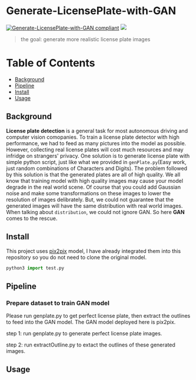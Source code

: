 # Generate-LicensePlate-with-GAN

[![Generate-LicensePlate-with-GAN compliant](https://img.shields.io/badge/FakePlate-v1.0-blue.svg)](https://github.com/mingbocui/Generate-LicensePlate-with-GAN)
![](https://img.shields.io/badge/frame-pytorch-orange.svg)

> the goal: generate more realistic license plate images

# Table of Contents

- [Background](#background)
- [Pipeline](#pipeline)
- [Install](#install)
- [Usage](#usage)

## Background

**License plate detection** is a general task for most autonomous driving and computer vision comopanies. To train a license plate detector with high performance, we had to feed as many pictures into the model as possible. However, collecting real license plates will cost much resources and may infridge on strangers' privacy. One solution is to generate license plate with simple python script, just like what we provided in `genPlate.py`(Easy work, just random combinations of Characters and Digits). The problem followed by this solution is that the generated plates are all of high quality. We all know that training model with high quality images may cause your model degrade in the real world scene. Of course that you could add Gaussian noise and make some transformations on these images to lower the resolution of images delibrately. But, we could not guarantee that the generated images will have the same distribution with real world images. When talking about `distribution`, we could not ignore GAN. So here **GAN** comes to the rescue.


## Install

This project uses [pix2pix](https://github.com/junyanz/pytorch-CycleGAN-and-pix2pix) model, I have already integrated them into this repository so you do not need to clone the original model.

```python
python3 import test.py
```

## Pipeline
### Prepare dataset to train GAN model


Please run genplate.py to get perfect license plate, then extract the outlines to feed into the GAN model. The GAN model deployed here is pix2pix.

step 1: run genplate.py to generate perfect license plate images. 

step 2: run extractOutline.py to extact the outlines of these generated images.



## Usage

```sh

```


